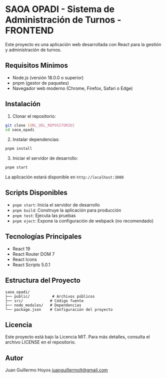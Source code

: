 # SAOA OPADI - Sistema de Administración de Turnos - FRONTEND

Este proyecto es una aplicación web desarrollada con React para la gestión y administración de turnos.

## Requisitos Mínimos

- Node.js (versión 18.0.0 o superior)
- pnpm (gestor de paquetes)
- Navegador web moderno (Chrome, Firefox, Safari o Edge)

## Instalación

1. Clonar el repositorio:
```bash
git clone [URL_DEL_REPOSITORIO]
cd saoa_opadi
```

2. Instalar dependencias:
```bash
pnpm install
```

3. Iniciar el servidor de desarrollo:
```bash
pnpm start
```

La aplicación estará disponible en `http://localhost:3000`

## Scripts Disponibles

- `pnpm start`: Inicia el servidor de desarrollo
- `pnpm build`: Construye la aplicación para producción
- `pnpm test`: Ejecuta las pruebas
- `pnpm eject`: Expone la configuración de webpack (no recomendado)

## Tecnologías Principales

- React 19
- React Router DOM 7
- React Icons
- React Scripts 5.0.1

## Estructura del Proyecto

```
saoa_opadi/
├── public/          # Archivos públicos
├── src/            # Código fuente
├── node_modules/   # Dependencias
└── package.json    # Configuración del proyecto
```

## Licencia

Este proyecto está bajo la Licencia MIT. Para más detalles, consulta el archivo LICENSE en el repositorio.

## Autor

Juan Guillermo Hoyos
juanguillermolt@gmail.com
